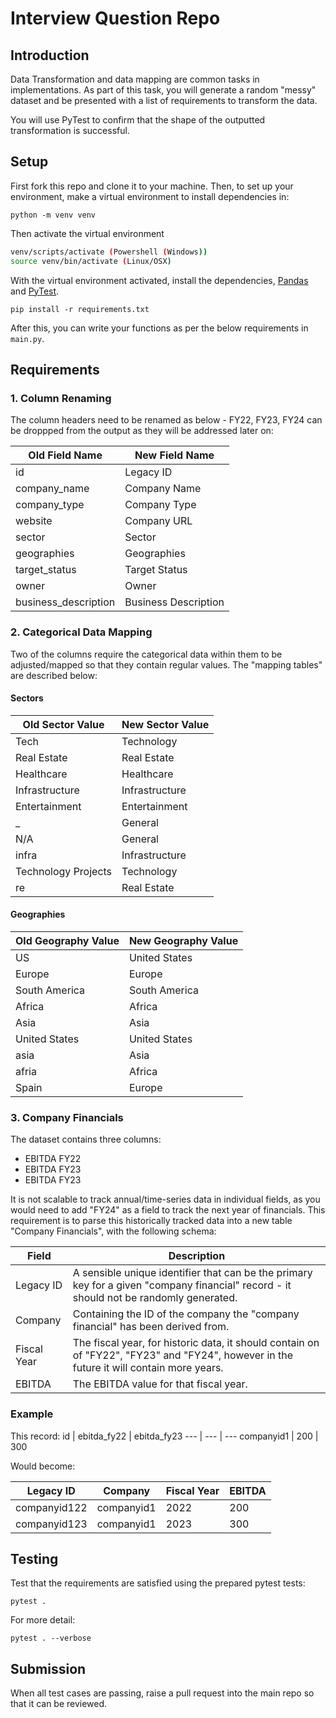 # Interview Question Repo

## Introduction
Data Transformation and data mapping are common tasks in implementations. As part of this task, you will generate a random "messy" dataset and be presented with a list of requirements to transform the data.

You will use PyTest to confirm that the shape of the outputted transformation is successful.

## Setup
First fork this repo and clone it to your machine. Then, to set up your environment, make a virtual environment to install dependencies in:

`python -m venv venv`

Then activate the virtual environment
```bash
venv/scripts/activate (Powershell (Windows))
source venv/bin/activate (Linux/OSX)
```
With the virtual environment activated, install the dependencies, [Pandas](https://pandas.pydata.org/) and [PyTest](https://docs.pytest.org/en/7.4.x/).

`pip install -r requirements.txt`

After this, you can write your functions as per the below requirements in `main.py`.


## Requirements
### 1. Column Renaming
The column headers need to be renamed as below - FY22, FY23, FY24 can be droppped from the output as they will be addressed later on:

Old Field Name | New Field Name
--- | ---
id | Legacy ID
company_name | Company Name
company_type | Company Type
website | Company URL
sector | Sector
geographies | Geographies
target_status | Target Status
owner | Owner
business_description | Business Description

### 2. Categorical Data Mapping
Two of the columns require the categorical data within them to be adjusted/mapped so that they contain regular values. The "mapping tables" are described below:

#### Sectors
Old Sector Value | New Sector Value
--- | ---
Tech | Technology
Real Estate | Real Estate
Healthcare | Healthcare
Infrastructure | Infrastructure
Entertainment | Entertainment
_ | General
N/A | General
infra | Infrastructure
Technology Projects | Technology
re | Real Estate

#### Geographies
Old Geography Value | New Geography Value
--- | --- 
US | United States
Europe | Europe
South America | South America
Africa | Africa
Asia | Asia
United States | United States
asia | Asia
afria | Africa
Spain | Europe

### 3. Company Financials
The dataset contains three columns: 
- EBITDA FY22
- EBITDA FY23
- EBITDA FY23

It is not scalable to track annual/time-series data in individual fields, as you would need to add "FY24" as a field to track the next year of financials. This requirement is to parse this historically tracked data into a new table "Company Financials", with the following schema:

Field | Description
--- | ---
Legacy ID | A sensible unique identifier that can be the primary key for a given "company financial" record - it should not be randomly generated.
Company | Containing the ID of the company the "company financial" has been derived from.
Fiscal Year | The fiscal year, for historic data, it should contain on of "FY22", "FY23" and "FY24", however in the future it will contain more years.
EBITDA | The EBITDA value for that fiscal year.

### Example

This record:
id | ebitda_fy22 | ebitda_fy23
--- | --- | ---
companyid1 | 200 | 300

Would become:

Legacy ID | Company | Fiscal Year | EBITDA
--- | --- | --- | ---
companyid122 | companyid1 | 2022 | 200
companyid123 | companyid1 | 2023 | 300

## Testing
Test that the requirements are satisfied using the prepared pytest tests:

`pytest .`

For more detail: 

`pytest . --verbose`

## Submission

When all test cases are passing, raise a pull request into the main repo so that it can be reviewed.